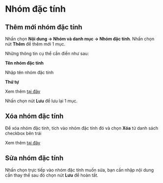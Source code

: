 # Nhóm đặc tính

## Thêm mới nhóm đặc tính

Nhấn chọn **Nội dung -> Nhóm và danh mục -> Nhóm đặc tính**. Nhấn chọn nút **Thêm** để thêm mới 1 mục.

Những thông tin cụ thể cần điền như sau:

**Tên nhóm đặc tính**

Nhập tên nhóm đặc tính

**Thứ tự**

Xem thêm [tại đây](https://pisale.osd.vn/docs/common/logic#th%E1%BB%A9-t%E1%BB%B1-s%E1%BA%AFp-x%E1%BA%BFp-l%C3%A0-s%E1%BB%91-ch%E1%BB%89-%C4%91%E1%BB%8Bnh)

Nhấn chọn nút **Lưu** để lưu lại 1 mục.

## Xóa nhóm đặc tính

Để xóa nhóm đặc tính, tích vào nhóm đặc tính đó và chọn **Xóa** từ danh sách checkbox bên trái

Xem thêm [tại đây](https://pisale.osd.vn/docs/common/logic#x%C3%B3a-c%C3%A1c-m%E1%BB%A5c-c%C3%A1c-th%C3%A0nh-ph%E1%BA%A7n-th%C3%B4ng-tin)

## Sửa nhóm đặc tính

Nhấn chọn trực tiếp vào nhóm đặc tính muốn sửa, bạn cần nhập nội dung cần thay thế sau đó chọn nút **Lưu** để hoàn tất.